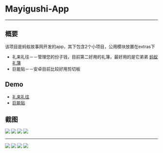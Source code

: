 # Mayigushi-App

***

## 概要

该项目是蚂蚁故事网开发的app，其下包含2个小项目，公用模块放置在extras下

* 礼来礼往－－管理您的份子钱，目前第二好用的礼簿，最好用的是它弟弟 [蚂蚁礼簿](http://fir.im/zenw)
* 巨能贴－－安卓目前比较好用剪切板

## Demo

* [礼来礼往](http://fir.im/27rg)
* [巨能贴](http://fir.im/akz8)

## 截图

![](./lilailiwang/screenshots/59A81DCB53C3E8EC66A37770FF25E705.jpg)  ![](./lilailiwang/screenshots/B97228B8772C16AFC7750606CDE89ADD.jpg)
![](./lilailiwang/screenshots/3C7601C44CCA667CCC8591AE9EF3CC96.jpg)  ![](./lilailiwang/screenshots/12BD1AD68A19C73F9B9EA8D2888CC4A5.jpg)

***

![](./junengtie/screenshots/Screenshot_2016-05-20-09-44-51-823.png)  ![](./junengtie/screenshots/Screenshot_2016-05-20-09-50-19-298.png)
![](./junengtie/screenshots/Screenshot_2016-05-20-09-50-26-426.png)  ![](./junengtie/screenshots/Screenshot_2016-05-20-09-50-39-474.png)

